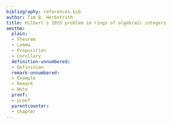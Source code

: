 ```yaml
---
bibliography: references.bib
author: Tim B. Herbstrith
title: Hilbert's 10th problem in rings of algebraic integers
amsthm:
  plain:
  - Theorem
  - Lemma
  - Proposition
  - Corollary
  definition-unnumbered:
  - Definition
  remark-unnumbered:
  - Example
  - Remark
  - Note
  proof:
  - proof
  parentcounter:
  - chapter
---
```


$\newcommand{\sta}{\mathtt §} \newcommand{\emp}{\square} \newcommand{\zer}{\mathtt 0} \newcommand{\one}{\mathtt 1} \newcommand{\sstart}{s_{\text{start}}} \newcommand{\shalt}{s_{\text{halt}}} \newcommand{\scheck}{s_{\text{check}}}$
